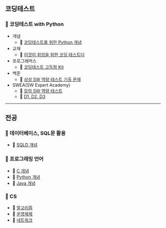 ## 코딩테스트
### 📂 코딩테스트 with Python
- 개념
   - 🔗 [코딩테스트를 위한 Python 개념](./python_코딩테스트_개념.md)
- 교재
   - 🔗 [이것이 취업을 위한 코딩 테스트다](https://github.com/SeoMiYoung/ready-for-coding-test) 
- 프로그래머스
   - 🔗 [코딩테스트 고득점 Kit](./python_알고리즘_문풀.md)
- 백준
   - 🔗 [삼성 SW 역량 테스트 기출 문제](./python_samsung_sw.md) 
- SWEA(SW Expert Academy)
   - 🔗 [모의 SW 역량 테스트](./swea-test.md)
   - 🔗 [D1, D2, D3](./D-problem.md)

---

## 전공
### 📂 데이터베이스, SQL문 활용
- 🔗 [SQLD 개념](./SQLD_개념.md)

### 📂 프로그래밍 언어
- 🔗 [C 개념](./programming-language/C.md)
- 🔗 [Python 개념](./programming-language/Python.md)
- 🔗 [Java 개념](./programming-language/Java.md)

### 📂 CS
- 🔗 [알고리즘](./CS_알고리즘.md)
- 🔗 [운영체제](./CS_운영체제.md)
- 🔗 [네트워크](./CS_네트워크.md)

























